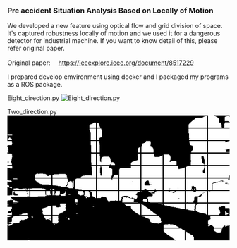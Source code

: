 
### Pre accident Situation Analysis Based on Locally of Motion

We developed a new feature using optical flow and grid division of space.
 It's captured robustness locally of motion and we used it for a dangerous detector for industrial machine. If you want to know detail of this, please refer original paper.

Original paper: 　https://ieeexplore.ieee.org/document/8517229

I prepared develop emvironment using docker and I packaged my programs as a ROS package.


Eight_direction.py
![Eight_direction.py](images/2018/12/eight_direction_300.jpg)

Two_direction.py
![Two_direction.py](data/two_direction_300.jpg)
